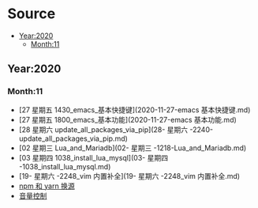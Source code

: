 # Source

<!-- TOC Marked -->

* [Year:2020](#year:2020)
    - [Month:11](#month:11)

<!-- /TOC -->

## Year:2020

### Month:11

- [27 星期五 1430_emacs_基本快捷键](2020-11-27-emacs 基本快捷键.md)
- [27 星期五 1800_emacs_基本功能](2020-11-27-emacs 基本功能.md)
- [28 星期六 update_all_packages_via_pip](28- 星期六 -2240-update_all_packages_via_pip.md)
- [02 星期三 Lua_and_Mariadb](02- 星期三 -1218-Lua_and_Mariadb.md)
- [03 星期四 1038_install_lua_mysql](03- 星期四 -1038_install_lua_mysql.md)
- [19- 星期六 -2248_vim 内置补全](19- 星期六 -2248_vim 内置补全.md)
- [npm 和 yarn 换源](npm_和_yarn_换源.md)
- [音量控制](音量控制.md)

